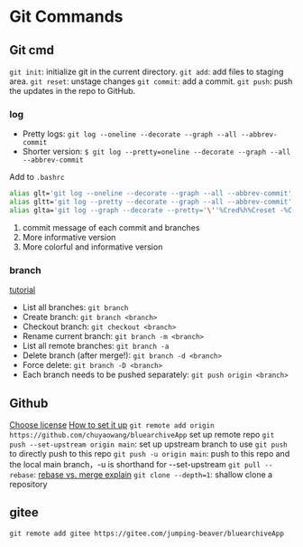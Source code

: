 # Git Commands

## Git cmd

`git init`: initialize git in the current directory.
`git add`: add files to staging area.
`git reset`: unstage changes
`git commit`: add a commit.
`git push`: push the updates in the repo to GitHub.

### log

- Pretty logs: `git log --oneline --decorate --graph --all --abbrev-commit`
- Shorter version: `$ git log --pretty=oneline --decorate --graph --all --abbrev-commit`

Add to `.bashrc`
```bash
alias glt='git log --oneline --decorate --graph --all --abbrev-commit'
alias gltt='git log --pretty --decorate --graph --all --abbrev-commit'
alias glta='git log --graph --decorate --pretty='\''%Cred%h%Creset -%C(auto)%d%Creset %s %Cgreen(%cr) %C(bold blue)<%an>%Creset'\'' --all --abbrev-commit'
```
1. commit message of each commit and branches
2. More informative version
3. More colorful and informative version
### branch

[tutorial](https://www.atlassian.com/git/tutorials/using-branches)
- List all branches: `git branch`
- Create branch: `git branch <branch>`
- Checkout branch: `git checkout <branch>`
- Rename current branch: `git branch -m <branch>`
- List all remote branches: `git branch -a`
- Delete branch (after merge!): `git branch -d <branch>`
- Force delete: `git branch -D <branch>`
- Each branch needs to be pushed separately: `git push origin <branch>`
## Github

[Choose license](https://choosealicense.com/)
[How to set it up](https://docs.github.com/en/get-started/getting-started-with-git/managing-remote-repositories)
`git remote add origin https://github.com/chuyaowang/bluearchiveApp` set up remote repo
`git push --set-upstream origin main`: set up upstream branch to use `git push` to directly push to this repo
`git push -u origin main`: push to this repo and the local main branch，-u is shorthand for --set-upstream
`git pull --rebase`: [rebase vs. merge explain](https://www.atlassian.com/git/tutorials/merging-vs-rebasing)
`git clone --depth=1`: shallow clone a repository

## gitee

`git remote add gitee https://gitee.com/jumping-beaver/bluearchiveApp`